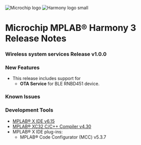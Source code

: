 ﻿![Microchip logo](https://raw.githubusercontent.com/wiki/Microchip-MPLAB-Harmony/Microchip-MPLAB-Harmony.github.io/images/microchip_logo.png)
![Harmony logo small](https://raw.githubusercontent.com/wiki/Microchip-MPLAB-Harmony/Microchip-MPLAB-Harmony.github.io/images/microchip_mplab_harmony_logo_small.png)

# Microchip MPLAB® Harmony 3 Release Notes

### Wireless system services Release v1.0.0
### New Features

- This release includes support for 
    - **OTA Service** for BLE RNBD451 device.
### Known Issues
### Development Tools

* [MPLAB® X IDE v6.15](https://www.microchip.com/mplab/mplab-x-ide)
* [MPLAB® XC32 C/C++ Compiler v4.30](https://www.microchip.com/mplab/compilers)
* MPLAB® X IDE plug-ins:
    * MPLAB® Code Configurator (MCC) v5.3.7    

